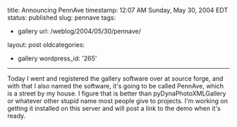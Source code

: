 title: Announcing PennAve
timestamp: 12:07 AM Sunday, May 30, 2004 EDT
status: published
slug: pennave
tags:
- gallery
url: /weblog/2004/05/30/pennave/

layout: post
oldcategories:
- gallery
wordpress_id: '265'

---

Today I went and registered the gallery software over at source forge, and
with that I also named the software, it's going to be called PennAve, which
is a street by my house.  I figure that is better than pyDynaPhotoXMLGallery
or whatever other stupid name most people give to projects.  I'm working
on getting it installed on this server and will post a link to the demo when
it's ready.

